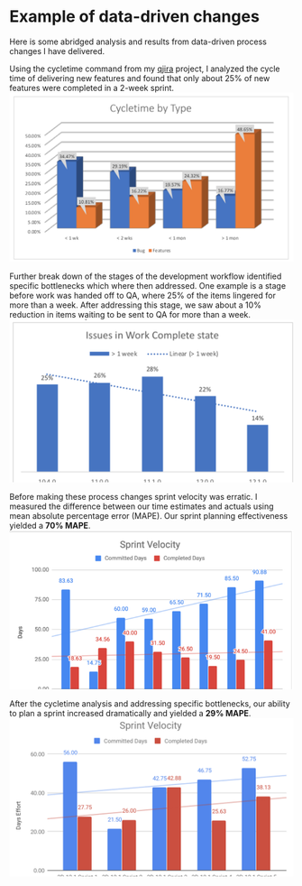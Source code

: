 # Example of data-driven changes

Here is some abridged analysis and results from data-driven process changes I have delivered.

Using the cycletime command from my [qjira](https://github.com/aahamlin/jira_reporting_scripts) project, I analyzed the cycle time of delivering new features and found that only about 25% of new features were completed in a 2-week sprint. 
![Cycle time analysis](/files/cycletime.png)

Further break down of the stages of the development workflow identified specific bottlenecks which where then addressed. One example is a stage before work was handed off to QA, where 25% of the items lingered for more than a week. After addressing this stage, we saw about a 10% reduction in items waiting to be sent to QA for more than a week.
![Work complete times](/files/workcomplete.png)

Before making these process changes sprint velocity was erratic. I measured the difference between our time estimates and actuals using mean absolute percentage error (MAPE). Our sprint planning effectiveness yielded a **70% MAPE**. 
![Velocity before changes](/files/velocity-v1200.png)

After the cycletime analysis and addressing specific bottlenecks, our ability to plan a sprint increased dramatically and yielded a **29% MAPE**.
![Velocity after changes](/files/velocity-v1210.png)
